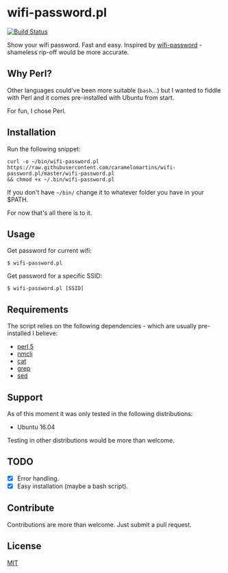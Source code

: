 # wifi-password.pl

[![Build Status](https://travis-ci.org/caramelomartins/wifi-password.pl.svg?branch=master)](https://travis-ci.org/caramelomartins/wifi-password.pl)

Show your wifi password. Fast and easy. Inspired by
[wifi-password](https://github.com/rauchg/wifi-password) - shameless rip-off
would be more accurate.

## Why Perl?

Other languages could've been more suitable (`bash`...) but I wanted to fiddle with
Perl and it comes pre-installed with Ubuntu from start.

For fun, I chose Perl.

## Installation

Run the following snippet:

```shell
curl -o ~/bin/wifi-password.pl https://raw.githubusercontent.com/caramelomartins/wifi-password.pl/master/wifi-password.pl
&& chmod +x ~/.bin/wifi-password.pl
```

If you don't have `~/bin/` change it to whatever folder you have in your $PATH.

For now that's all there is to it.

## Usage

Get password for current wifi:

```shell
$ wifi-password.pl
```

Get password for a specific SSID:

```shell
$ wifi-password.pl [SSID]
```

## Requirements

The script relies on the following dependencies - which are usually pre-installed
I believe:

- [perl 5](https://www.perl.org/)
- [nmcli](http://linux.die.net/man/1/nmcli)
- [cat](http://linux.die.net/man/1/cat)
- [grep](http://linux.die.net/man/1/grep)
- [sed](http://linux.die.net/man/1/sed)

## Support

As of this moment it was only tested in the following distributions:

- Ubuntu 16.04

Testing in other distributions would be more than welcome.

## TODO

- [x] Error handling.
- [x] Easy installation (maybe a bash script).

## Contribute

Contributions are more than welcome. Just submit a pull request.

## License

[MIT](https://opensource.org/licenses/MIT)
